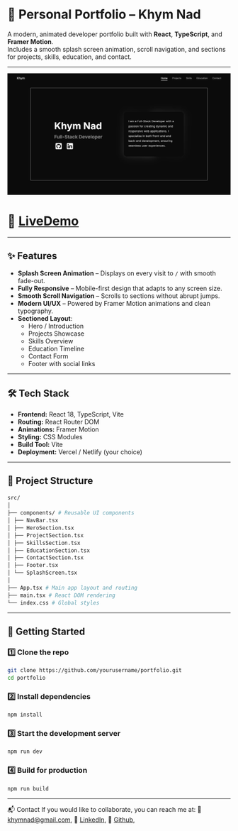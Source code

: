 # 💼 Personal Portfolio – Khym Nad

A modern, animated developer portfolio built with **React**, **TypeScript**, and **Framer Motion**.  
Includes a smooth splash screen animation, scroll navigation, and sections for projects, skills, education, and contact.

---

![Portfolio Preview](./public/images/projects/portfolio-react.png)

# 🚀 [LiveDemo](https://portfolio-react-coral-beta.vercel.app/)

---

## ✨ Features

- **Splash Screen Animation** – Displays on every visit to `/` with smooth fade-out.
- **Fully Responsive** – Mobile-first design that adapts to any screen size.
- **Smooth Scroll Navigation** – Scrolls to sections without abrupt jumps.
- **Modern UI/UX** – Powered by Framer Motion animations and clean typography.
- **Sectioned Layout**:
  - Hero / Introduction
  - Projects Showcase
  - Skills Overview
  - Education Timeline
  - Contact Form
  - Footer with social links

---

## 🛠 Tech Stack

- **Frontend:** React 18, TypeScript, Vite
- **Routing:** React Router DOM
- **Animations:** Framer Motion
- **Styling:** CSS Modules
- **Build Tool:** Vite
- **Deployment:** Vercel / Netlify (your choice)

---

## 📂 Project Structure

```bash
src/
│
├── components/ # Reusable UI components
│ ├── NavBar.tsx
│ ├── HeroSection.tsx
│ ├── ProjectSection.tsx
│ ├── SkillsSection.tsx
│ ├── EducationSection.tsx
│ ├── ContactSection.tsx
│ ├── Footer.tsx
│ └── SplashScreen.tsx
│
├── App.tsx # Main app layout and routing
├── main.tsx # React DOM rendering
└── index.css # Global styles
```
---

## 🚦 Getting Started

### 1️⃣ Clone the repo
```bash
git clone https://github.com/yourusername/portfolio.git
cd portfolio
```

### 2️⃣ Install dependencies
```bash
npm install
```

### 3️⃣ Start the development server
```bash
npm run dev
```

### 4️⃣ Build for production
```bash
npm run build
```

---

📬 Contact
If you would like to collaborate, you can reach me at:
📧 khymnad@gmail.com,
💼 [LinkedIn](https://www.linkedin.com/in/khym-nad-76b262235/),
💼  [Github](https://github.com/KhymNad),

